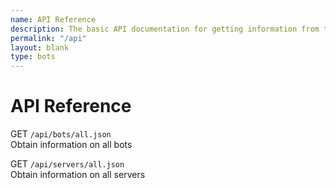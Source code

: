 ```yaml
---
name: API Reference
description: The basic API documentation for getting information from this website.
permalink: "/api"
layout: blank
type: bots
---
```


# API Reference
GET `/api/bots/all.json`  
Obtain information on all bots

GET `/api/servers/all.json`  
Obtain information on all servers
